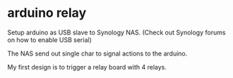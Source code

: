 # arduino relay
Setup arduino as USB slave to Synology NAS.
(Check out Synology forums on how to enable USB serial)

The NAS send out single char to signal actions to the arduino.

My first design is to trigger a relay board with 4 relays.
